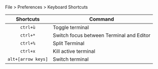 File > Preferences > Keyboard Shortcuts


| Shortcuts   | Command |
|:--------:|---------------|
| `ctrl+ù` |  Toggle terminal |
| `ctrl+*` | Switch focus between Terminal and Editor |
| `ctrl+%` | Split Terminal |
| `ctrl+x` | Kill active terminal |
| `alt+[arrow keys]` | Switch terminal |
